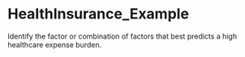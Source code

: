 # HealthInsurance_Example
Identify the factor or combination of factors that best predicts a high healthcare expense burden.
